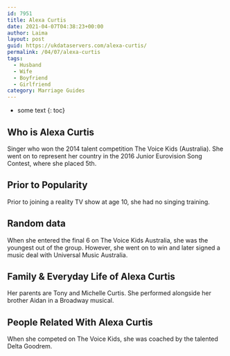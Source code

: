 ```yaml
---
id: 7951
title: Alexa Curtis
date: 2021-04-07T04:38:23+00:00
author: Laima
layout: post
guid: https://ukdataservers.com/alexa-curtis/
permalink: /04/07/alexa-curtis
tags:
  - Husband
  - Wife
  - Boyfriend
  - Girlfriend
category: Marriage Guides
---
```


* some text
{: toc}


## Who is Alexa Curtis
                  
                  
                  
Singer who won the 2014 talent competition The Voice Kids (Australia). She went on to represent her country in the 2016 Junior Eurovision Song Contest, where she placed 5th.
                  
              
            
              
            
                
                
                
## Prior to Popularity
                  
                  
                  
Prior to joining a reality TV show at age 10, she had no singing training.
                  
              
            
              
            
                
                
                
## Random data
                  
                  
                  
When she entered the final 6 on The Voice Kids Australia, she was the youngest out of the group. However, she went on to win and later signed a music deal with Universal Music Australia.
                  
              
            
              
            
                
                
                
## Family & Everyday Life of Alexa Curtis
                  
                  
                  
Her parents are Tony and Michelle Curtis. She performed alongside her brother Aidan in a Broadway musical.
                  
              
            
              
            
                
                
                
## People Related With Alexa Curtis
                  
                  
                  
When she competed on The Voice Kids, she was coached by the talented Delta Goodrem.
                  
              
            
              
            
                
              
            
              
              
            
            
              
            
          
          
          